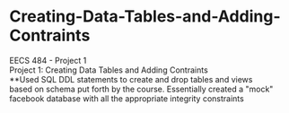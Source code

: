 # Creating-Data-Tables-and-Adding-Contraints
EECS 484 - Project 1 <br />
Project 1: Creating Data Tables and Adding Contraints <br />
**Used SQL DDL statements to create and drop tables and views <br />
based on schema put forth by the course. Essentially created a "mock" <br />
facebook database with all the appropriate integrity constraints <br />
